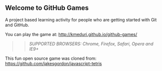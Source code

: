 ## Welcome to GitHub Games

A project based learning activity for people who are getting started with Git and GitHub.

You can play the game at: http://kmeduri.github.io/github-games/

>> _*SUPPORTED BROWSERS*: Chrome, Firefox, Safari, Opera and IE9+_

This fun open source game was cloned from: https://github.com/jakesgordon/javascript-tetris
